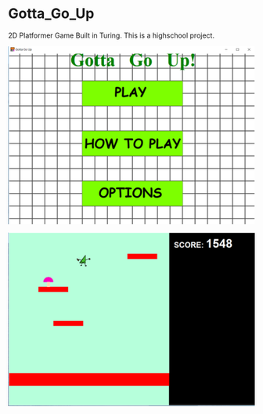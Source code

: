 # Gotta_Go_Up
2D Platformer Game Built in Turing. This is a highschool project.

![Menu](Menu.PNG)

![Game](game.PNG)

